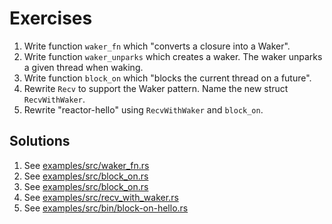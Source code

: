 # Exercises

1. Write function `waker_fn` which "converts a closure into a Waker".
1. Write function `waker_unparks` which creates a waker. The waker unparks a
   given thread when waking.
1. Write function `block_on` which "blocks the current thread on a future".
1. Rewrite `Recv` to support the Waker pattern. Name the new struct
   `RecvWithWaker`.
1. Rewrite "reactor-hello" using `RecvWithWaker` and `block_on`.

## Solutions

1. See [examples/src/waker_fn.rs][1]
1. See [examples/src/block_on.rs][2]
1. See [examples/src/block_on.rs][2]
1. See [examples/src/recv_with_waker.rs][3]
1. See [examples/src/bin/block-on-hello.rs][4]

[1]: https://github.com/weipin/hello-async-rust/blob/main/examples/src/waker_fn.rs
[2]: https://github.com/weipin/hello-async-rust/blob/main/examples/src/block_on.rs
[3]: https://github.com/weipin/hello-async-rust/blob/main/examples/src/recv_with_waker.rs
[4]: https://github.com/weipin/hello-async-rust/blob/main/examples/src/bin/block-on-hello.rs


